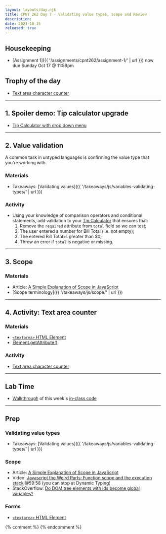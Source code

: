 ```yaml
---
layout: layouts/day.njk
title: CPNT 262 Day 7 - Validating value types, Scope and Review
description: 
date: 2021-10-15
released: true
---
```


## Housekeeping
- [Assignment 1]({{ '/assignments/cpnt262/assignment-1/' | url }}) now due Sunday Oct 17 @ 11:59pm

## Trophy of the day
- [Text area character counter](https://gist.github.com/acidtone/74727a562940ead812f46c1b1b870d19)

---

## 1. Spoiler demo: Tip calculator upgrade
- [Tip Calculator with drop down menu](https://gist.github.com/acidtone/9adae5b6fcdf8f2b3bab4c814f9f1da6)

---

## 2. Value validation
A common task in untyped languages is confirming the value type that you're working with.

### Materials
- Takeaways: [Validating values]({{ '/takeaways/js/variables-validating-types/' | url }})

### Activity
- Using your knowledge of comparison operators and conditional statements, add validation to your [Tip Calculator](https://gist.github.com/acidtone/9adae5b6fcdf8f2b3bab4c814f9f1da6) that ensures that:
    1. Remove the `required` attribute from `total` field so we can test;
    2. The user entered a number for Bill Total (i.e. not empty);
    3. The entered Bill Total is greater than $0;
    4. Throw an error if `total` is negative or missing.

---

## 3. Scope
### Materials
- Article: [A Simple Explanation of Scope in JavaScript](https://dmitripavlutin.com/javascript-scope/)
- [Scope terminology]({{ '/takeaways/js/scope/' | url }})

---

## 4. Activity: Text area counter
### Materials
- [`<textarea>` HTML Element](https://developer.mozilla.org/en-US/docs/Web/HTML/Element/textarea)
- [Element.getAttribute()](https://developer.mozilla.org/en-US/docs/Web/API/Element/getAttribute)

### Activity
- [Text area character counter](https://gist.github.com/acidtone/74727a562940ead812f46c1b1b870d19)

---

## Lab Time
- [Walkthrough](https://gist.github.com/acidtone/271634bbc2c1b1b6b6ace82306480e2e) of this week's [in-class code](https://github.com/sait-wbdv/in-class/)

---

## Prep
### Validating value types
- Takeaways: [Validating values]({{ '/takeaways/js/variables-validating-types/' | url }})

### Scope
- Article: [A Simple Explanation of Scope in JavaScript](https://dmitripavlutin.com/javascript-scope/)
- Video: [Javascript the Weird Parts: Function scope and the execution stack](https://www.youtube.com/watch?v=Bv_5Zv5c-Ts&t=3598s) @59:58 (you can stop at Dynamic Typing)
- StackOverflow: [Do DOM tree elements with ids become global variables?](https://stackoverflow.com/questions/3434278/do-dom-tree-elements-with-ids-become-global-variables)

### Forms
- [`<textarea>` HTML Element](https://developer.mozilla.org/en-US/docs/Web/HTML/Element/textarea)

{% comment %}
{% endcomment %}